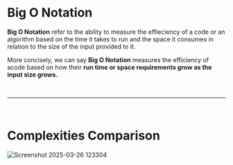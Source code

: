 # Big O Notation
**Big O Notation** refer to  the ability to measure the effieciency of a code or an algorithm based on the time it takes to run and the space it consumes in relation to the size of the input provided to it.

More concisely, we can say **Big O Notation** measures the efficiency of acode based on how their **run time or space requirements grow as the input size grows.**

<br /><hr /><br />

# Complexities Comparison
![Screenshot 2025-03-26 123304](https://github.com/user-attachments/assets/a9893b37-6cec-4f71-ad92-3a6059e5c61f)
